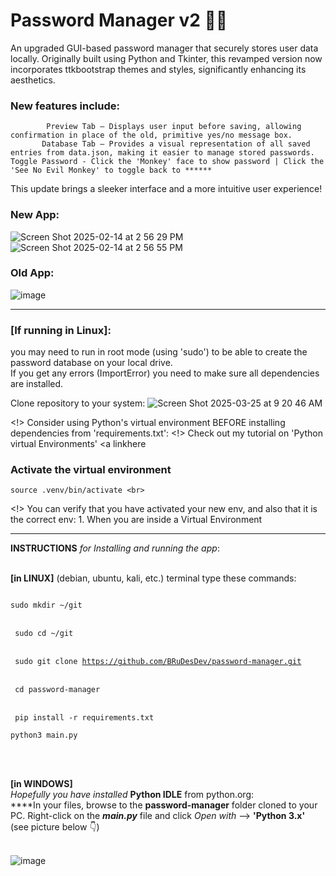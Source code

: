 # Password Manager v2 🤫🔐

An upgraded GUI-based password manager that securely stores user data locally. Originally built using Python and Tkinter, this revamped version now incorporates ttkbootstrap themes and styles, significantly enhancing its aesthetics.

### New features include:
	
     	    Preview Tab – Displays user input before saving, allowing confirmation in place of the old, primitive yes/no message box.     		
    	   Database Tab – Provides a visual representation of all saved entries from data.json, making it easier to manage stored passwords.
	Toggle Password - Click the 'Monkey' face to show password | Click the 'See No Evil Monkey' to toggle back to ******

This update brings a sleeker interface and a more intuitive user experience! <br>

### New App:
![Screen Shot 2025-02-14 at 2 56 29 PM](https://github.com/user-attachments/assets/08822b6a-6ef3-4c38-a7f1-bdb5533fa99f)
![Screen Shot 2025-02-14 at 2 56 55 PM](https://github.com/user-attachments/assets/80b47154-20eb-4b36-b72c-74d70097e597)


### Old App: 
![image](https://user-images.githubusercontent.com/103232802/162845696-a1cf63d8-128a-4d3d-a714-32e50d6834f9.png)
__________________________________________________________________________________________

### [If running in Linux]:
you may need to run in root mode (using 'sudo') to be able to create the password database on your local drive.<br>
If you get any errors (ImportError) you need to make sure all dependencies are installed.<br> 

Clone repository to your system:
![Screen Shot 2025-03-25 at 9 20 46 AM](https://github.com/user-attachments/assets/e910153b-4393-499d-ae34-f02a100a2f61)

<!> Consider using Python's virtual environment BEFORE installing dependencies from 'requirements.txt':
<!> Check out my tutorial on 'Python virtual Environments' <a linkhere

### Activate the virtual environment<br>
	source .venv/bin/activate <br>
<tab><tab><!> You can verify that you have activated your new env, and also that it is the correct env: 
	1. When you are inside a Virtual Environment
___________________________________________________________________________________

**INSTRUCTIONS** _for Installing and running the app_:<br><br>
	
**[in LINUX]** (debian, ubuntu, kali, etc.) terminal type these commands:<br>
<code>	
sudo mkdir ~/git      
</code><br>
<code>
sudo cd ~/git       
</code><br>
<code>
sudo git clone https://github.com/BRuDesDev/password-manager.git      
</code><br>
<code>
cd password-manager       
</code><br>
<code>
pip install -r requirements.txt
</code><br>
<code>
python3 main.py				
</code><br><br>
	
<t>**[in WINDOWS]**<br>
_Hopefully you have installed_ **Python IDLE** from python.org:<br>
<t>****In your files, browse to the **password-manager** folder cloned to your PC. Right-click on the **_main.py_** file and click _Open with_ --> **'Python 3.x'**<br>(see picture below 👇)<br><br>

![image](https://user-images.githubusercontent.com/103232802/162651068-e27cfe0a-de9e-4b76-9c30-e8b4c229c6dd.png)
